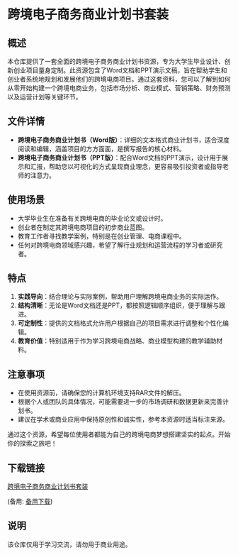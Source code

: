 # 跨境电子商务商业计划书套装

## 概述

本仓库提供了一套全面的跨境电子商务商业计划书资源，专为大学生毕业设计、创新创业项目量身定制。此资源包含了Word文档和PPT演示文稿，旨在帮助学生和创业者系统地规划和发展他们的跨境电商项目。通过这套资料，您可以了解到如何从零开始构建一个跨境电商业务，包括市场分析、商业模式、营销策略、财务预测以及运营计划等关键环节。

## 文件详情

- **跨境电子商务商业计划书（Word版）**：详细的文本格式商业计划书，适合深度阅读和编辑，涵盖项目的方方面面，是撰写报告的核心材料。
- **跨境电子商务商业计划书（PPT版）**：配合Word文档的PPT演示，设计用于展示和汇报，帮助您以可视化的方式呈现商业理念，更容易吸引投资者或指导老师的注意力。

## 使用场景

- 大学毕业生在准备有关跨境电商的毕业论文或设计时。
- 创业者在制定其跨境电商项目的初步商业蓝图。
- 教育工作者寻找教学案例，特别是在创业管理、电商课程中。
- 任何对跨境电商领域感兴趣，希望了解行业规划和运营流程的学习者或研究者。

## 特点

1. **实践导向**：结合理论与实际案例，帮助用户理解跨境电商业务的实际运作。
2. **结构清晰**：无论是Word文档还是PPT，都按照逻辑顺序组织，便于理解与跟进。
3. **可定制性**：提供的文档格式允许用户根据自己的项目需求进行调整和个性化编辑。
4. **教育价值**：特别适用于作为学习跨境电商战略、商业模型构建的教学辅助材料。

## 注意事项

- 在使用资源前，请确保您的计算机环境支持RAR文件的解压。
- 根据个人或团队的具体情况，可能需要进一步的市场调研和数据更新来完善计划书。
- 建议在学术或商业应用中保持原创性和诚实性，参考本资源时适当标注来源。

通过这个资源，希望每位使用者都能为自己的跨境电商梦想搭建坚实的起点。开始你的探索之旅吧！

## 下载链接
[跨境电子商务商业计划书套装](https://pan.quark.cn/s/afd9da28b502) 

(备用: [备用下载](https://pan.baidu.com/s/1EODukI-9wPM8hBj-Xhan3w?pwd=1234))

## 说明

该仓库仅用于学习交流，请勿用于商业用途。

